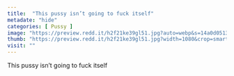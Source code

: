 ```yaml
---
title:  "This pussy isn’t going to fuck itself"
metadate: "hide"
categories: [ Pussy ]
image: "https://preview.redd.it/h2f21ke39gl51.jpg?auto=webp&s=14a0d05133236427c947d9ef27cd1592f3864099"
thumb: "https://preview.redd.it/h2f21ke39gl51.jpg?width=1080&crop=smart&auto=webp&s=30476401df356c9d4b396eb0d2909313a39c5913"
visit: ""
---
```

This pussy isn’t going to fuck itself

